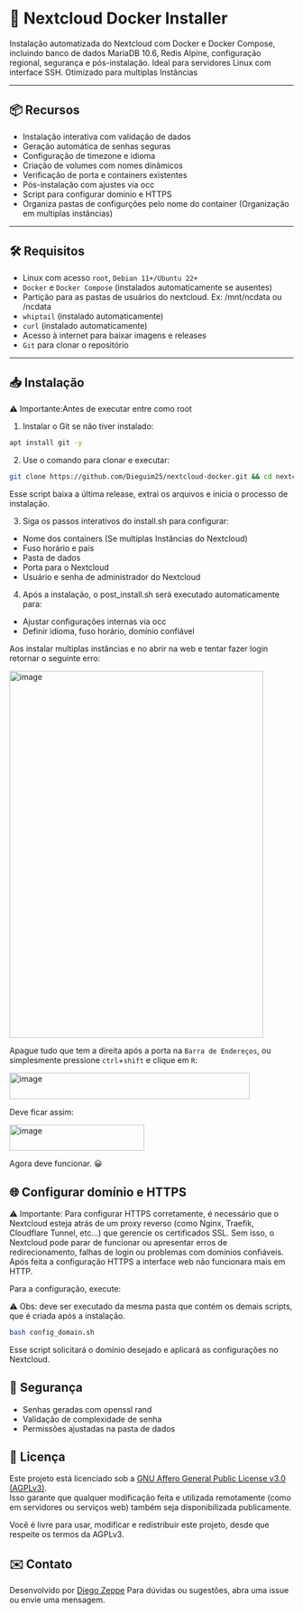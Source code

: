 # 🚀 Nextcloud Docker Installer

Instalação automatizada do Nextcloud com Docker e Docker Compose, incluindo banco de dados MariaDB 10.6, Redis Alpine, configuração regional, segurança e pós-instalação. Ideal para servidores Linux com interface SSH.
Otimizado para multiplas Instâncias

---

## 📦 Recursos

- Instalação interativa com validação de dados
- Geração automática de senhas seguras
- Configuração de timezone e idioma
- Criação de volumes com nomes dinâmicos
- Verificação de porta e containers existentes
- Pós-instalação com ajustes via occ
- Script para configurar domínio e HTTPS
- Organiza pastas de configurções pelo nome do container (Organização em multiplas instâncias)

---

## 🛠️ Requisitos

- Linux com acesso `root`, `Debian 11+/Ubuntu 22+`
- `Docker` e `Docker Compose` (instalados automaticamente se ausentes)
- Partição para as pastas de usuários do nextcloud. Ex: /mnt/ncdata ou /ncdata
- `whiptail` (instalado automaticamente)
- `curl` (instalado automaticamente)
- Acesso à internet para baixar imagens e releases
- `Git` para clonar o repositório

---

## 📥 Instalação

⚠️ Importante:Antes de executar entre como root

1. Instalar o Git se não tiver instalado:

```bash
apt install git -y
```

2. Use o comando para clonar e executar:

```bash
git clone https://github.com/Dieguim25/nextcloud-docker.git && cd nextcloud-docker && bash install.sh
```

Esse script baixa a última release, extrai os arquivos e inicia o processo de instalação.

3. Siga os passos interativos do install.sh para configurar:

- Nome dos containers (Se multiplas Instâncias do Nextcloud)
- Fuso horário e país
- Pasta de dados
- Porta para o Nextcloud
- Usuário e senha de administrador do Nextcloud

4. Após a instalação, o post_install.sh será executado automaticamente para:

- Ajustar configurações internas via occ
- Definir idioma, fuso horário, domínio confiável

Aos instalar multiplas instâncias e no abrir na web e tentar fazer login retornar o seguinte erro:

<img width="450" height="650" alt="image" src="https://github.com/user-attachments/assets/e2682545-187e-47a3-a793-9ed289881a86" />

Apague tudo que tem a direita após a porta na ``Barra de Endereços``, ou simplesmente pressione `ctrl`+`shift` e clique em `R`:

<img width="426" height="47" alt="image" src="https://github.com/user-attachments/assets/542982c0-37c2-4e8a-bd00-f776869f2fa9" />

Deve ficar assim:

<img width="239" height="46" alt="image" src="https://github.com/user-attachments/assets/6ec87e02-6571-4314-b0fb-87baefb50a5a" />

Agora deve funcionar. 😀

## 🌐 Configurar domínio e HTTPS

⚠️ Importante: Para configurar HTTPS corretamente, é necessário que o Nextcloud esteja atrás de um proxy reverso (como Nginx, Traefik, Cloudflare Tunnel, etc...) que gerencie os certificados SSL. Sem isso, o Nextcloud pode parar de funcionar ou apresentar erros de redirecionamento, falhas de login ou problemas com domínios confiáveis. Após feita a configuração HTTPS a interface web não funcionara mais em HTTP.

Para a configuração, execute:

⚠️ Obs: deve ser executado da mesma pasta que contém os demais scripts, que é criada após a instalação.


```bash
bash config_domain.sh
```

Esse script solicitará o domínio desejado e aplicará as configurações no Nextcloud.

## 🔐 Segurança

- Senhas geradas com openssl rand
- Validação de complexidade de senha
- Permissões ajustadas na pasta de dados


## 📄 Licença

Este projeto está licenciado sob a [GNU Affero General Public License v3.0 (AGPLv3)](https://www.gnu.org/licenses/agpl-3.0.pt-br.html).  
Isso garante que qualquer modificação feita e utilizada remotamente (como em servidores ou serviços web) também seja disponibilizada publicamente.

Você é livre para usar, modificar e redistribuir este projeto, desde que respeite os termos da AGPLv3.


## ✉️ Contato

Desenvolvido por [Diego Zeppe](https://github.com/Dieguim25)   Para dúvidas ou sugestões, abra uma issue ou envie uma mensagem.

